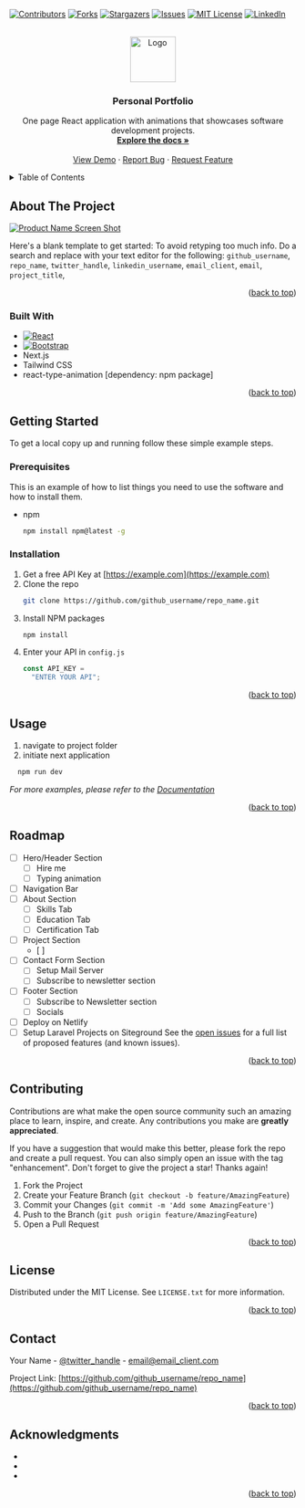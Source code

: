 <!-- Improved compatibility of back to top link: See: https://github.com/othneildrew/Best-README-Template/pull/73 -->

<a name="readme-top"></a>

<!-- PROJECT SHIELDS -->
<!--
*** I'm using markdown "reference style" links for readability.
*** Reference links are enclosed in brackets [ ] instead of parentheses ( ).
*** See the bottom of this document for the declaration of the reference variables
*** for contributors-url, forks-url, etc. This is an optional, concise syntax you may use.
*** https://www.markdownguide.org/basic-syntax/#reference-style-links
-->

[![Contributors][contributors-shield]][contributors-url]
[![Forks][forks-shield]][forks-url]
[![Stargazers][stars-shield]][stars-url]
[![Issues][issues-shield]][issues-url]
[![MIT License][license-shield]][license-url]
[![LinkedIn][linkedin-shield]][linkedin-url]

<!-- PROJECT LOGO -->
<br />
<div align="center">
  <a href="https://github.com/github_username/repo_name">
    <img src="images/logo.png" alt="Logo" width="80" height="80">
  </a>

<h3 align="center">Personal Portfolio</h3>

  <p align="center">
    One page React application with animations that showcases software development projects. 
    <br />
    <a href="https://github.com/github_username/repo_name"><strong>Explore the docs »</strong></a>
    <br />
    <br />
    <a href="https://github.com/github_username/repo_name">View Demo</a>
    ·
    <a href="https://github.com/github_username/repo_name/issues">Report Bug</a>
    ·
    <a href="https://github.com/github_username/repo_name/issues">Request Feature</a>
  </p>
</div>

<!-- TABLE OF CONTENTS -->
<details>
  <summary>Table of Contents</summary>
  <ol>
    <li>
      <a href="#about-the-project">About The Project</a>
      <ul>
        <li><a href="#built-with">Built With</a></li>
      </ul>
    </li>
    <li>
      <a href="#getting-started">Getting Started</a>
      <ul>
        <li><a href="#prerequisites">Prerequisites</a></li>
        <li><a href="#installation">Installation</a></li>
      </ul>
    </li>
    <li><a href="#usage">Usage</a></li>
    <li><a href="#roadmap">Roadmap</a></li>
    <li><a href="#contributing">Contributing</a></li>
    <li><a href="#license">License</a></li>
    <li><a href="#contact">Contact</a></li>
    <li><a href="#acknowledgments">Acknowledgments</a></li>
  </ol>
</details>

<!-- ABOUT THE PROJECT -->

## About The Project

[![Product Name Screen Shot][product-screenshot]](https://example.com)

Here's a blank template to get
started: To avoid retyping too
much info. Do a search and
replace with your text editor
for the following:
`github_username`,
`repo_name`, `twitter_handle`,
`linkedin_username`,
`email_client`, `email`,
`project_title`,

<p align="right">(<a href="#readme-top">back to top</a>)</p>

### Built With

- [![React][React.js]][React-url]
- [![Bootstrap][Bootstrap.com]][Bootstrap-url]
- Next.js
- Tailwind CSS
- react-type-animation
  [dependency: npm package]

<p align="right">(<a href="#readme-top">back to top</a>)</p>

<!-- GETTING STARTED -->

## Getting Started

To get a local copy up and
running follow these simple
example steps.

### Prerequisites

This is an example of how to
list things you need to use
the software and how to
install them.

- npm
  ```sh
  npm install npm@latest -g
  ```

### Installation

1. Get a free API Key at
   [https://example.com](https://example.com)
2. Clone the repo
   ```sh
   git clone https://github.com/github_username/repo_name.git
   ```
3. Install NPM packages
   ```sh
   npm install
   ```
4. Enter your API in
   `config.js`
   ```js
   const API_KEY =
     "ENTER YOUR API";
   ```

<p align="right">(<a href="#readme-top">back to top</a>)</p>

<!-- USAGE EXAMPLES -->

## Usage

1. navigate to project folder
2. initiate next application

```sh
  npm run dev
```

_For more examples, please
refer to the
[Documentation](https://example.com)_

<p align="right">(<a href="#readme-top">back to top</a>)</p>

<!-- ROADMAP -->

## Roadmap

- [ ] Hero/Header Section
  - [ ] Hire me
  - [ ] Typing animation
- [ ] Navigation Bar
- [ ] About Section
  - [ ] Skills Tab
  - [ ] Education Tab
  - [ ] Certification Tab
- [ ] Project Section
  - [ ]
- [ ] Contact Form Section
  - [ ] Setup Mail Server
  - [ ] Subscribe to
        newsletter section
- [ ] Footer Section
  - [ ] Subscribe to
        Newsletter section
  - [ ] Socials
- [ ] Deploy on Netlify
- [ ] Setup Laravel Projects
      on Siteground See the
      [open issues](https://github.com/github_username/repo_name/issues)
      for a full list of
      proposed features (and
      known issues).

<p align="right">(<a href="#readme-top">back to top</a>)</p>

<!-- CONTRIBUTING -->

## Contributing

Contributions are what make
the open source community such
an amazing place to learn,
inspire, and create. Any
contributions you make are
**greatly appreciated**.

If you have a suggestion that
would make this better, please
fork the repo and create a
pull request. You can also
simply open an issue with the
tag "enhancement". Don't
forget to give the project a
star! Thanks again!

1. Fork the Project
2. Create your Feature Branch
   (`git checkout -b feature/AmazingFeature`)
3. Commit your Changes
   (`git commit -m 'Add some AmazingFeature'`)
4. Push to the Branch
   (`git push origin feature/AmazingFeature`)
5. Open a Pull Request

<p align="right">(<a href="#readme-top">back to top</a>)</p>

<!-- LICENSE -->

## License

Distributed under the MIT
License. See `LICENSE.txt` for
more information.

<p align="right">(<a href="#readme-top">back to top</a>)</p>

<!-- CONTACT -->

## Contact

Your Name -
[@twitter_handle](https://twitter.com/twitter_handle) -
email@email_client.com

Project Link:
[https://github.com/github_username/repo_name](https://github.com/github_username/repo_name)

<p align="right">(<a href="#readme-top">back to top</a>)</p>

<!-- ACKNOWLEDGMENTS -->

## Acknowledgments

- []()
- []()
- []()

<p align="right">(<a href="#readme-top">back to top</a>)</p>

<!-- MARKDOWN LINKS & IMAGES -->
<!-- https://www.markdownguide.org/basic-syntax/#reference-style-links -->

[contributors-shield]:
  https://img.shields.io/github/contributors/github_username/repo_name.svg?style=for-the-badge
[contributors-url]:
  https://github.com/github_username/repo_name/graphs/contributors
[forks-shield]:
  https://img.shields.io/github/forks/github_username/repo_name.svg?style=for-the-badge
[forks-url]:
  https://github.com/github_username/repo_name/network/members
[stars-shield]:
  https://img.shields.io/github/stars/github_username/repo_name.svg?style=for-the-badge
[stars-url]:
  https://github.com/github_username/repo_name/stargazers
[issues-shield]:
  https://img.shields.io/github/issues/github_username/repo_name.svg?style=for-the-badge
[issues-url]:
  https://github.com/github_username/repo_name/issues
[license-shield]:
  https://img.shields.io/github/license/github_username/repo_name.svg?style=for-the-badge
[license-url]:
  https://github.com/github_username/repo_name/blob/master/LICENSE.txt
[linkedin-shield]:
  https://img.shields.io/badge/-LinkedIn-black.svg?style=for-the-badge&logo=linkedin&colorB=555
[linkedin-url]:
  https://linkedin.com/in/linkedin_username
[product-screenshot]:
  images/screenshot.png
[Next.js]:
  https://img.shields.io/badge/next.js-000000?style=for-the-badge&logo=nextdotjs&logoColor=white
[Next-url]:
  https://nextjs.org/
[React.js]:
  https://img.shields.io/badge/React-20232A?style=for-the-badge&logo=react&logoColor=61DAFB
[React-url]:
  https://reactjs.org/
[Vue.js]:
  https://img.shields.io/badge/Vue.js-35495E?style=for-the-badge&logo=vuedotjs&logoColor=4FC08D
[Vue-url]: https://vuejs.org/
[Angular.io]:
  https://img.shields.io/badge/Angular-DD0031?style=for-the-badge&logo=angular&logoColor=white
[Angular-url]:
  https://angular.io/
[Svelte.dev]:
  https://img.shields.io/badge/Svelte-4A4A55?style=for-the-badge&logo=svelte&logoColor=FF3E00
[Svelte-url]:
  https://svelte.dev/
[Laravel.com]:
  https://img.shields.io/badge/Laravel-FF2D20?style=for-the-badge&logo=laravel&logoColor=white
[Laravel-url]:
  https://laravel.com
[Bootstrap.com]:
  https://img.shields.io/badge/Bootstrap-563D7C?style=for-the-badge&logo=bootstrap&logoColor=white
[Bootstrap-url]:
  https://getbootstrap.com
[JQuery.com]:
  https://img.shields.io/badge/jQuery-0769AD?style=for-the-badge&logo=jquery&logoColor=white
[JQuery-url]:
  https://jquery.com
